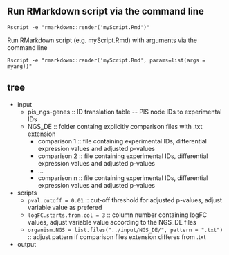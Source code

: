 ## Run RMarkdown script via the command line

`Rscript -e "rmarkdown::render('myScript.Rmd')"`

Run RMarkdown script (e.g. myScript.Rmd) with arguments via the command line

`Rscript -e "rmarkdown::render('myScript.Rmd', params=list(args = myarg))"`

## tree
* input
   * pis_ngs-genes :: ID translation table -- PIS node IDs to experimental IDs
   * NGS_DE :: folder containg explicitly comparison files with .txt extension
      * comparison 1 :: file containing experimental IDs, differential expression values and adjusted p-values
      * comparison 2 :: file containing experimental IDs, differential expression values and adjusted p-values
      * ...
      * comparison n :: file containing experimental IDs, differential expression values and adjusted p-values
* scripts
   * `pval.cutoff = 0.01` :: cut-off threshold for adjusted p-values, adjust variable value as prefered
   * `logFC.starts.from.col = 3` :: column number containing logFC values, adjust variable value according to the NGS_DE files
   * `organism.NGS = list.files("../input/NGS_DE/", pattern = ".txt")` :: adjust pattern if comparison files extension differes from .txt
* output
